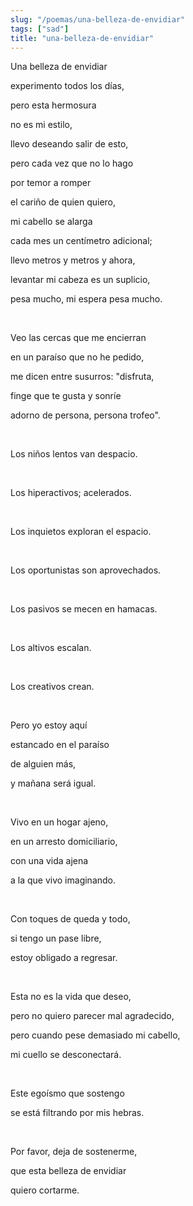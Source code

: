 ```yaml
---
slug: "/poemas/una-belleza-de-envidiar"
tags: ["sad"]
title: "una-belleza-de-envidiar"
---
```

Una belleza de envidiar

experimento todos los días,

pero esta hermosura

no es mi estilo,

llevo deseando salir de esto,

pero cada vez que no lo hago

por temor a romper

el cariño de quien quiero,

mi cabello se alarga

cada mes un centímetro adicional;

llevo metros y metros y ahora,

levantar mi cabeza es un suplicio,

pesa mucho, mi espera pesa mucho.

&nbsp;

Veo las cercas que me encierran

en un paraíso que no he pedido,

me dicen entre susurros: "disfruta,

finge que te gusta y sonríe

adorno de persona, persona trofeo".

&nbsp;

Los niños lentos van despacio.

&nbsp;

Los hiperactivos; acelerados.

&nbsp;

Los inquietos exploran el espacio.

&nbsp;

Los oportunistas son aprovechados.

&nbsp;

Los pasivos se mecen en hamacas.

&nbsp;

Los altivos escalan.

&nbsp;

Los creativos crean.

&nbsp;

Pero yo estoy aquí

estancado en el paraíso

de alguien más,

y mañana será igual.

&nbsp;

Vivo en un hogar ajeno,

en un arresto domiciliario,

con una vida ajena

a la que vivo imaginando.

&nbsp;

Con toques de queda y todo,

si tengo un pase libre,

estoy obligado a regresar.

&nbsp;

Esta no es la vida que deseo,

pero no quiero parecer mal agradecido,

pero cuando pese demasiado mi cabello,

mi cuello se desconectará.

&nbsp;

Este egoísmo que sostengo

se está filtrando por mis hebras.

&nbsp;

Por favor, deja de sostenerme,

que esta belleza de envidiar

quiero cortarme.